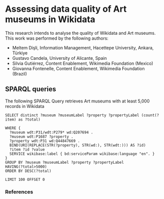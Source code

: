 # Assessing data quality of Art museums in Wikidata

This research intends to analyse the quality of Wikidata and Art museums. This work was performed by the following authors:

- Meltem Dişli, Information Management, Hacettepe University, Ankara, Türkiye
- Gustavo Candela, University of Alicante, Spain
- Silvia Gutiérrez, Content Enablement, Wikimedia Foundation (Mexico)
- Giovanna Fontenelle, Content Enablement, Wikimedia Foundation (Brazil)


## SPARQL queries
The following SPARQL Query retrieves Art museums with at least 5,000 records in Wikidata

```
SELECT distinct ?museum ?museumLabel ?property ?propertyLabel (count(?item) as ?total)

WHERE {
  ?museum wdt:P31/wdt:P279* wd:Q207694 . 
  ?museum wdt:P1687 ?property .
  ?property wdt:P31 wd:Q44847669 .
  BIND(URI(REPLACE(STR(?property), STR(wd:), STR(wdt:))) AS ?id)
  ?item ?id ?value
  SERVICE wikibase:label { bd:serviceParam wikibase:language "en". }
}
GROUP BY ?museum ?museumLabel ?property ?propertyLabel
HAVING(?total>5000)
ORDER BY DESC(?total)

LIMIT 100 OFFSET 0
```




### References
